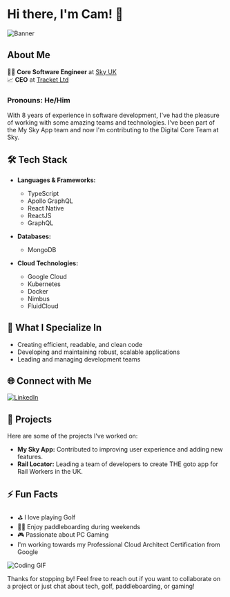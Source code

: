 # Hi there, I'm Cam! 👋

![Banner](https://media.giphy.com/media/xT9IgG50Fb7Mi0prBC/giphy.gif)

## About Me

👨‍💻 **Core Software Engineer** at [Sky UK](https://www.sky.com)  
📈 **CEO** at [Tracket Ltd](https://www.tracket.co.uk)  

### Pronouns: He/Him

With 8 years of experience in software development, I've had the pleasure of working with some amazing teams and technologies. I've been part of the My Sky App team and now I'm contributing to the Digital Core Team at Sky.

## 🛠️ Tech Stack

- **Languages & Frameworks:**
  - TypeScript
  - Apollo GraphQL
  - React Native
  - ReactJS
  - GraphQL

- **Databases:**
  - MongoDB

- **Cloud Technologies:**
  - Google Cloud
  - Kubernetes
  - Docker
  - Nimbus
  - FluidCloud

## 🌟 What I Specialize In

- Creating efficient, readable, and clean code
- Developing and maintaining robust, scalable applications
- Leading and managing development teams

## 🌐 Connect with Me

[![LinkedIn](https://img.shields.io/badge/LinkedIn-0077B5?style=for-the-badge&logo=linkedin&logoColor=white)](https://www.linkedin.com/in/cameronbowes)  

## 🚀 Projects

Here are some of the projects I've worked on:

- **My Sky App:** Contributed to improving user experience and adding new features.
- **Rail Locator:** Leading a team of developers to create THE goto app for Rail Workers in the UK.

## ⚡ Fun Facts

- ⛳ I love playing Golf
- 🏄‍♂️ Enjoy paddleboarding during weekends
- 🎮 Passionate about PC Gaming
- I'm working towards my Professional Cloud Architect Certification from Google

![Coding GIF](https://media.giphy.com/media/LmNwrBhejkK9EFP504/giphy.gif)

Thanks for stopping by! Feel free to reach out if you want to collaborate on a project or just chat about tech, golf, paddleboarding, or gaming!
